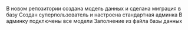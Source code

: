 В новом репозитории создана модель данных и сделана миграция в базу
Создан суперпользователь и настроена стандартная админка
В админку подключены все модели
Заполнение из файла базы данных
